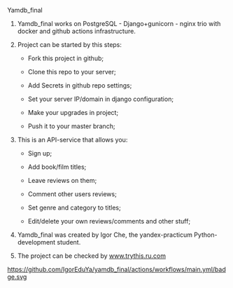 Yamdb_final

1) Yamdb_final works on PostgreSQL - Django+gunicorn - nginx trio with docker and github actions infrastructure. 

2) Project can be started by this steps:

    - Fork this project in github;

    - Clone this repo to your server;
    
    - Add Secrets in github repo settings;
    
    - Set your server IP/domain in django configuration;
    
    - Make your upgrades in project;
    
    - Push it to your master branch;

3) This is an API-service that allows you:

    - Sign up;
    
    - Add book/film titles;
    
    - Leave reviews on them;
    
    - Comment other users reviews;
    
    - Set genre and category to titles;
    
    - Edit/delete your own reviews/comments and other stuff;

4) Yamdb_final was created by Igor Che, the yandex-practicum Python-development student.

5) The project can be checked by www.trythis.ru.com

https://github.com/IgorEduYa/yamdb_final/actions/workflows/main.yml/badge.svg
